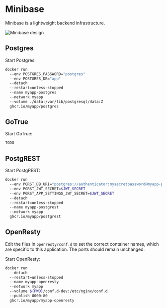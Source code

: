 # Minibase

Minibase is a lightweight backend infrastructure.

<img
  alt="Minibase design"
  style="margin: 0 auto;"
  src="https://github.com/myapp/minibase/blob/main/design.png?raw=true"
/>

## Postgres

Start Postgres:

```sh
docker run
  --env POSTGRES_PASSWORD="postgres"
  --env POSTGRES_DB="app"
  --detach
  --restart=unless-stopped
  --name myapp-postgres
  --network myapp
  --volume ./data:/var/lib/postgresql/data:Z
  ghcr.io/myapp/postgres
```

## GoTrue

Start GoTrue:

```sh
TODO
```

## PostgREST

Start PostgREST:

```sh
docker run
  --env PGRST_DB_URI="postgres://authenticator:mysecretpassword@myapp-postgres:5432/app"
  --env PGRST_JWT_SECRET=$JWT_SECRET
  --env PGRST_APP_SETTINGS_JWT_SECRET=$JWT_SECRET
  --detach
  --restart=unless-stopped
  --name myapp-postgrest
  --network myapp
  ghcr.io/myapp/postgrest
```

## OpenResty

Edit the files in `openresty/conf.d` to set the correct container names, which
are specific to this application. The ports should remain unchanged.

Start OpenResty:

```sh
docker run
  --detach
  --restart=unless-stopped
  --name myapp-openresty
  --network myapp
  --volume ${PWD}/conf.d-dev:/etc/nginx/conf.d
  --publish 8000:80
  ghcr.io/myapp/myapp-openresty
```
